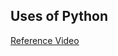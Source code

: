 ## Uses of Python
[Reference Video](https://drive.google.com/file/d/1zEsCp8xSO9qbgV9so2S-lbY8QqMzIq34/view?usp=sharing)
